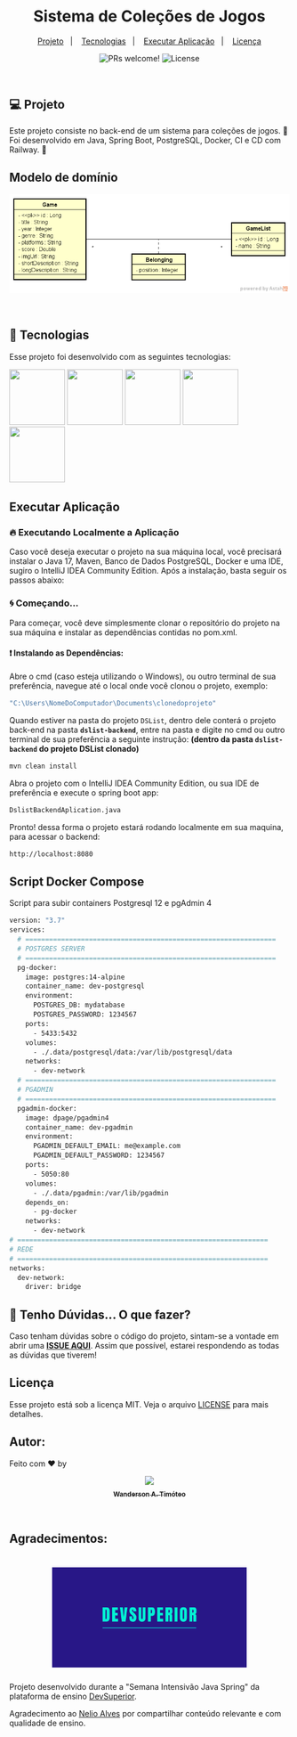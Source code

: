 <h1 align="center">
    Sistema de Coleções de Jogos
</h1>

<p align="center">
  <a href="#-projeto">Projeto</a>&nbsp;&nbsp;&nbsp;|&nbsp;&nbsp;&nbsp;
  <a href="#-tecnologias">Tecnologias</a>&nbsp;&nbsp;&nbsp;|&nbsp;&nbsp;&nbsp;
  <a href="#-executar aplicação">Executar Aplicação</a>&nbsp;&nbsp;&nbsp;|&nbsp;&nbsp;&nbsp;
  <a href="#-licença">Licença</a>
</p>

<p align="center">
 <img src="https://img.shields.io/static/v1?label=PRs&message=welcome&color=15C3D6&labelColor=000000" alt="PRs welcome!" />

  <img alt="License" src="https://img.shields.io/static/v1?label=license&message=MIT&color=15C3D6&labelColor=000000">
</p>
<br>

## 💻 Projeto

Este projeto consiste no back-end de um sistema para coleções de jogos. 💜
<br>
Foi desenvolvido em Java, Spring Boot, PostgreSQL, Docker, CI e CD com Railway. 💜
<br>

## Modelo de domínio

<p align="center">
    <img alt="Movie Rating" title="Movie Rating" src=".github/dslist-model.png" />
</p>

<br>

## 🚀 Tecnologias

Esse projeto foi desenvolvido com as seguintes tecnologias:

<img src="https://cdn.jsdelivr.net/gh/devicons/devicon/icons/java/java-original-wordmark.svg" width="100" height="100"/>
<img src="https://cdn.jsdelivr.net/gh/devicons/devicon/icons/spring/spring-original-wordmark.svg" width="100" height="100" />
<img src="https://cdn.jsdelivr.net/gh/devicons/devicon/icons/postgresql/postgresql-original-wordmark.svg" width="100" height="100" />
<img src="https://cdn.jsdelivr.net/gh/devicons/devicon/icons/docker/docker-original-wordmark.svg" width="100" height="100" />
<img src="https://cdn.jsdelivr.net/gh/devicons/devicon/icons/intellij/intellij-original-wordmark.svg" width="100" height="100" />

<br>

## Executar Aplicação

### 🔥 Executando Localmente a Aplicação

Caso você deseja executar o projeto na sua máquina local, você precisará instalar o Java 17, Maven, Banco de Dados PostgreSQL, Docker e uma IDE, sugiro o IntelliJ IDEA Community Edition. Após a instalação, basta seguir os passos abaixo:

### 🌀 Começando...

Para começar, você deve simplesmente clonar o repositório do projeto na sua máquina e instalar as dependências contidas no pom.xml.

#### ❗️ Instalando as Dependências:

Abre o cmd (caso esteja utilizando o Windows), ou outro terminal de sua preferência, navegue até o local onde você clonou o projeto, exemplo:

```sh
"C:\Users\NomeDoComputador\Documents\clonedoprojeto"
```

Quando estiver na pasta do projeto `DSList`, dentro dele conterá o projeto back-end na pasta **`dslist-backend`**, entre na pasta e digite no cmd ou outro terminal de sua preferência a seguinte instrução: **(dentro da pasta `dslist-backend` do projeto DSList clonado)**

```sh
mvn clean install
```

Abra o projeto com o IntelliJ IDEA Community Edition, ou sua IDE de preferência e execute o spring boot app:

```sh
DslistBackendAplication.java
```

Pronto! dessa forma o projeto estará rodando localmente em sua maquina, para acessar o backend:
<br>

```sh
http://localhost:8080
```

## Script Docker Compose

Script para subir containers Postgresql 12 e pgAdmin 4

```sh
version: "3.7"
services:
  # ===============================================================
  # POSTGRES SERVER
  # ===============================================================
  pg-docker:
    image: postgres:14-alpine
    container_name: dev-postgresql
    environment:
      POSTGRES_DB: mydatabase
      POSTGRES_PASSWORD: 1234567
    ports:
      - 5433:5432
    volumes:
      - ./.data/postgresql/data:/var/lib/postgresql/data
    networks:
      - dev-network
  # ===============================================================
  # PGADMIN
  # ===============================================================
  pgadmin-docker:
    image: dpage/pgadmin4
    container_name: dev-pgadmin
    environment:
      PGADMIN_DEFAULT_EMAIL: me@example.com
      PGADMIN_DEFAULT_PASSWORD: 1234567
    ports:
      - 5050:80
    volumes:
      - ./.data/pgadmin:/var/lib/pgadmin
    depends_on:
      - pg-docker
    networks:
      - dev-network
# ===============================================================
# REDE
# ===============================================================
networks:
  dev-network:
    driver: bridge
```

## 🚩 Tenho Dúvidas... O que fazer?

Caso tenham dúvidas sobre o código do projeto, sintam-se a vontade em abrir uma **[ISSUE AQUI](https://github.com/Wanderson-A-Timoteo/dslist/issues)**. Assim que possível, estarei respondendo as todas as dúvidas que tiverem!
<br>

## Licença

Esse projeto está sob a licença MIT. Veja o arquivo [LICENSE](LICENSE.md) para mais detalhes.

## Autor:

Feito com ♥ by

<div align='center'>

[<img src="https://avatars.githubusercontent.com/u/40473246?v=4" width=115><br><sub>**Wanderson A. Timóteo**</sub>](https://www.wandersontimoteo.ga/)

</div>

<br>

## Agradecimentos:

<h1 align="center">
    <img alt="DevSuperior" title="DevSuperior" src=".github/semana-devsuperior.jpg" width="350" />
</h1>

Projeto desenvolvido durante a "Semana Intensivão Java Spring" da plataforma de ensino [DevSuperior](https://devsuperior.com.br/).

Agradecimento ao [Nelio Alves](https://github.com/devsuperior) por compartilhar conteúdo relevante e com qualidade de ensino.
